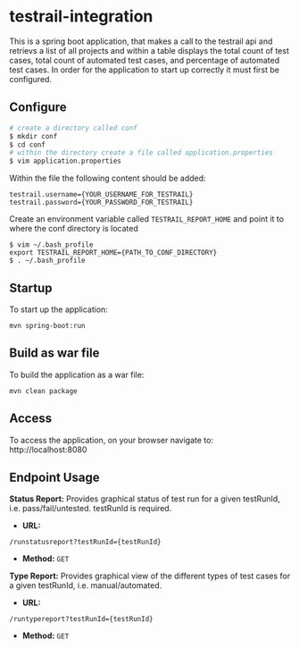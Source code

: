 # testrail-integration
This is a spring boot application, that makes a call to the testrail api and retrievs a list of all projects and within a table displays the total count of test cases, total count of automated test cases, and percentage of automated test cases. In order for the application to start up correctly it must first be configured.

## Configure

```bash
# create a directory called conf
$ mkdir conf
$ cd conf
# within the directory create a file called application.properties
$ vim application.properties
```

Within the file the following content should be added:

```
testrail.username={YOUR_USERNAME_FOR_TESTRAIL}
testrail.password={YOUR_PASSWORD_FOR_TESTRAIL}
```

Create an environment variable called `TESTRAIL_REPORT_HOME` and point it to where the conf directory is located

```
$ vim ~/.bash_profile
export TESTRAIL_REPORT_HOME={PATH_TO_CONF_DIRECTORY}
$ . ~/.bash_profile
```

## Startup
To start up the application:
```
mvn spring-boot:run
```
## Build as war file
To build the application as a war file:
```
mvn clean package
```

## Access
To access the application, on your browser navigate to: http://localhost:8080

## Endpoint Usage
**Status Report:** Provides graphical status of test run for a given testRunId, i.e. pass/fail/untested. testRunId is required.

* **URL:**
```
/runstatusreport?testRunId={testRunId}
```

* **Method:**
`GET`

**Type Report:** Provides graphical view of the different types of test cases for a given testRunId, i.e. manual/automated.


* **URL:**
```
/runtypereport?testRunId={testRunId}
```

* **Method:**
`GET`

